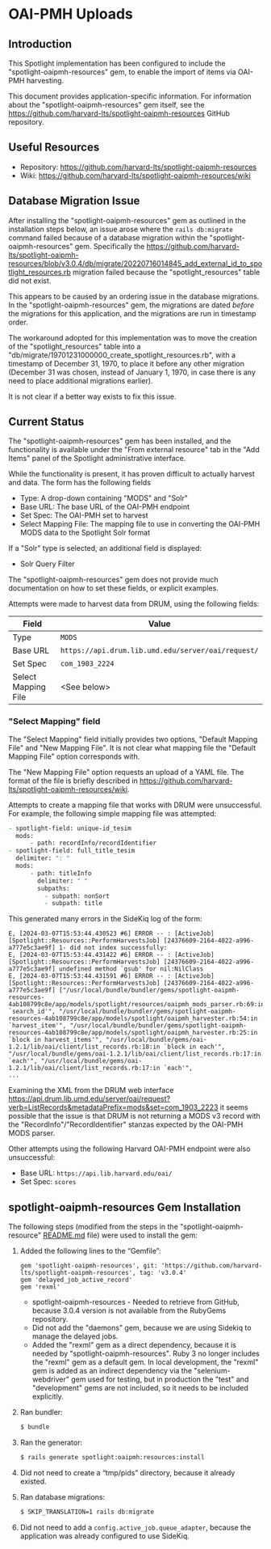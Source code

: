 # OAI-PMH Uploads

## Introduction

This Spotlight implementation has been configured to include the
"spotlight-oaipmh-resources" gem, to enable the import of items via
OAI-PMH harvesting.

This document provides application-specific information. For information about
the "spotlight-oaipmh-resources" gem itself, see the
<https://github.com/harvard-lts/spotlight-oaipmh-resources>  GitHub repository.

## Useful Resources

* Repository: <https://github.com/harvard-lts/spotlight-oaipmh-resources>
* Wiki: <https://github.com/harvard-lts/spotlight-oaipmh-resources/wiki>

## Database Migration Issue

After installing the "spotlight-oaipmh-resources" gem as outlined in the
installation steps below, an issue arose where the `rails db:migrate`
command failed because of a database migration within the
"spotlight-oaipmh-resources" gem. Specifically the
<https://github.com/harvard-lts/spotlight-oaipmh-resources/blob/v3.0.4/db/migrate/20220716014845_add_external_id_to_spotlight_resources.rb>
migration failed because the "spotlight_resources" table did not exist.

This appears to be caused by an ordering issue in the database migrations. In
the "spotlight-oaipmh-resources" gem, the migrations are dated *before* the
migrations for this application, and the migrations are run in timestamp order.

The workaround adopted for this implementation was to move the creation of
the "spotlight_resources" table into a
"db/migrate/19701231000000_create_spotlight_resources.rb", with a timestamp
of December 31, 1970, to place it before any other migration (December 31 was
chosen, instead of January 1, 1970, in case there is any need to place
additional migrations earlier).

It is not clear if a better way exists to fix this issue.

## Current Status

The "spotlight-oaipmh-resources" gem has been installed, and the functionality
is available under the "From external resource" tab in the "Add Items" panel
of the Spotlight administrative interface.

While the functionality is present, it has proven difficult to actually harvest
and data. The form has the following fields

* Type: A drop-down containing "MODS" and "Solr"
* Base URL: The base URL of the OAI-PMH endpoint
* Set Spec: The OAI-PMH set to harvest
* Select Mapping File: The mapping file to use in converting the OAI-PMH MODS
  data to the Spotlight Solr format

If a "Solr" type is selected, an additional field is displayed:

* Solr Query Filter

The "spotlight-oaipmh-resources" gem does not provide much documentation on how
to set these fields, or explicit examples.

Attempts were made to harvest data from DRUM, using the following fields:

| Field    | Value   |
| -------- | ------- |
| Type     | `MODS`  |
| Base URL | `https://api.drum.lib.umd.edu/server/oai/request/` |
| Set Spec | `com_1903_2224` |
| Select Mapping File | \<See below> |

### "Select Mapping" field

The "Select Mapping" field initially provides two options,
"Default Mapping File" and "New Mapping File". It is not clear what mapping
file the "Default Mapping File" option corresponds with.

The "New Mapping File" option requests an upload of a YAML file. The format
of the file is briefly described in
<https://github.com/harvard-lts/spotlight-oaipmh-resources/wiki>.

Attempts to create a mapping file that works with DRUM were unsuccessful. For
example, the following simple mapping file was attempted:

```zsh
- spotlight-field: unique-id_tesim
  mods:
      - path: recordInfo/recordIdentifier
- spotlight-field: full_title_tesim
  delimiter: ": "
  mods:
      - path: titleInfo
        delimiter: " "
        subpaths:
          - subpath: nonSort
          - subpath: title
```

This generated many errors in the SideKiq log of the form:

```text
E, [2024-03-07T15:53:44.430523 #6] ERROR -- : [ActiveJob] [Spotlight::Resources::PerformHarvestsJob] [24376609-2164-4022-a996-a777e5c3ae9f] 1- did not index successfully:
E, [2024-03-07T15:53:44.431422 #6] ERROR -- : [ActiveJob] [Spotlight::Resources::PerformHarvestsJob] [24376609-2164-4022-a996-a777e5c3ae9f] undefined method `gsub' for nil:NilClass
E, [2024-03-07T15:53:44.431591 #6] ERROR -- : [ActiveJob] [Spotlight::Resources::PerformHarvestsJob] [24376609-2164-4022-a996-a777e5c3ae9f] ["/usr/local/bundle/bundler/gems/spotlight-oaipmh-resources-4ab108799c8e/app/models/spotlight/resources/oaipmh_mods_parser.rb:69:in `search_id'", "/usr/local/bundle/bundler/gems/spotlight-oaipmh-resources-4ab108799c8e/app/models/spotlight/oaipmh_harvester.rb:54:in `harvest_item'", "/usr/local/bundle/bundler/gems/spotlight-oaipmh-resources-4ab108799c8e/app/models/spotlight/oaipmh_harvester.rb:25:in `block in harvest_items'", "/usr/local/bundle/gems/oai-1.2.1/lib/oai/client/list_records.rb:18:in `block in each'", "/usr/local/bundle/gems/oai-1.2.1/lib/oai/client/list_records.rb:17:in `each'", "/usr/local/bundle/gems/oai-1.2.1/lib/oai/client/list_records.rb:17:in `each'",
...
```

Examining the XML from the DRUM web interface
<https://api.drum.lib.umd.edu/server/oai/request?verb=ListRecords&metadataPrefix=mods&set=com_1903_2223>
it seems possible that the issue is that DRUM is not returning a MODS v3 record
with the "RecordInfo"/"RecordIdentifier" stanzas expected by the OAI-PMH MODS
parser.

Other attempts using the following Harvard OAI-PMH endpoint were also
unsuccessful:

* Base URL: `https://api.lib.harvard.edu/oai/`
* Set Spec: `scores`

## spotlight-oaipmh-resources Gem Installation

The following steps (modified from the steps in the "spotlight-oaipmh-resource"
[README.md](https://github.com/harvard-lts/spotlight-oaipmh-resources/blob/v3.0.4/README.md)
file) were used to install the gem:

1. Added the following lines to the “Gemfile”:

    ```text
    gem 'spotlight-oaipmh-resources', git: 'https://github.com/harvard-lts/spotlight-oaipmh-resources', tag: 'v3.0.4'
    gem 'delayed_job_active_record'
    gem 'rexml'
    ```

    * spotlight-oaipmh-resources - Needed to retrieve from GitHub, because
      3.0.4 version is not available from the RubyGems repository.
    * Did not add the "daemons" gem, because we are using Sidekiq to manage
      the delayed jobs.
    * Added the "rexml" gem as a direct dependency, because it is needed by
      "spotlight-oaipmh-resources". Ruby 3 no longer includes the "rexml" gem
      as a default gem. In local development, the "rexml" gem is added as
      an indirect dependency via the "selenium-webdriver" gem used for testing,
      but in production the "test" and "development" gems are not included,
      so it needs to be included explicitly.

2. Ran bundler:

    ```zsh
    $ bundle
    ```

3. Ran the generator:

    ```zsh
    $ rails generate spotlight:oaipmh:resources:install
    ```

4. Did not need to create a “tmp/pids” directory, because it already existed.

5. Ran database migrations:

    ```zsh
    $ SKIP_TRANSLATION=1 rails db:migrate
    ```

6. Did not need to add a `config.active_job.queue_adapter`, because the
   application was already configured to use SideKiq.
